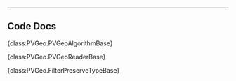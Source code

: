-----

## Code Docs

{class:PVGeo.PVGeoAlgorithmBase}

{class:PVGeo.PVGeoReaderBase}

{class:PVGeo.FilterPreserveTypeBase}
